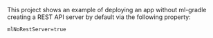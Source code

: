 This project shows an example of deploying an app without ml-gradle creating a REST API server by default via the 
following property:

    mlNoRestServer=true

